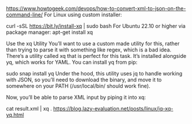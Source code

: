https://www.howtogeek.com/devops/how-to-convert-xml-to-json-on-the-command-line/
For Linux using custom installer:

curl -sSL https://bit.ly/install-xq | sudo bash
For Ubuntu 22.10 or higher via package manager:
apt-get install xq

Use the xq Utility
You’ll want to use a custom made utility for this, rather than trying to parse it with something like regex, which is a bad idea. There’s a utility called xq that is perfect for this task. It’s installed alongside yq, which works for YAML. You can install yq from pip:

sudo snap install yq
Under the hood, this utility uses jq to handle working with JSON, so you’ll need to download the binary, and move it to somewhere on your PATH (/usr/local/bin/ should work fine).

Now, you’ll be able to parse XML input by piping it into xq:

cat result.xml | xq .
https://blog.lazy-evaluation.net/posts/linux/jq-xq-yq.html